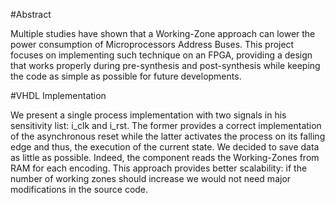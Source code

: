 #Abstract

Multiple studies have shown that a Working-Zone approach can lower the power consumption of Microprocessors Address Buses. This project focuses on implementing such technique on an FPGA, providing a design that works properly during pre-synthesis and post-synthesis while keeping the code as simple as possible for future developments.

#VHDL Implementation

We present a single process implementation with two signals in his sensitivity list: i_clk and i_rst. The former provides a correct implementation of the asynchronous reset while the latter activates the process on its falling edge and thus, the execution of the current state. We decided to save data as little as possible. Indeed, the component reads the Working-Zones from RAM for each encoding. This approach provides better scalability: if the number of working zones should increase we would not need major modifications in the source code.
